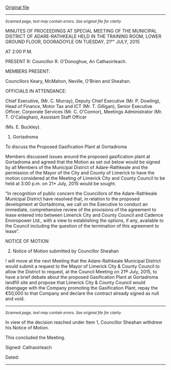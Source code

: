 [Original file](https://www.limerick.ie/sites/default/files/media/documents/2017-06/Minutes%20-%20Special%20Meeting%20of%20Municipal%20District%20of%20Adare-Rathkeale%2021st%20July%202015.pdf)

---
*<small>Scanned page, text may contain errors. See original file for clarity</small>*  

MINUTES OF PROCEEDINGS AT SPECIAL MEETING OF THE MUNICIPAL
DISTRICT OF ADARE-RATHKEALE HELD IN THE TRAINING ROOM,
LOWER GROUND FLOOR, DOORADOYLE ON TUESDAY, 21°" JULY, 2015

AT 2:00 P.M.

PRESENT R: Councillor R. O'Donoghue, An Cathaoirleach.

MEMBERS PRESENT:

Councillors Keary, McMahon, Neville, O'Brien and Sheahan.

OFFICIALS IN ATTENDANCE:

Chief Executive, (Mr. C. Murray), Deputy Chief Executive (Mr. P. Dowling), Head of
Finance, Motor Tax and ICT (Mr. T. Gilligan), Senior Executive Officer, Corporate Services
(Mr. C. O'Connor), Meetings Administrator (Mr. T. O'Callaghan), Assistant Staff Officer

(Ms. E. Buckley).

1. Gortadroma

To discuss the Proposed Gasification Plant at Gortadroma

Members discussed issues around the proposed gasification plant at Gortadroma and
agreed that the Motion as set out below would be signed by all Members of the Municipal
District of Adare-Rathkeale and the permission of the Mayor of the City and County of
Limerick to have the motion considered at the Meeting of Limerick City and County Council
to be held at 3:00 p.m. on 21* July, 2015 would be sought.

“In recognition of public concern the Councillors of the Adare-Rathkeale Municipal
District have resolved that, in relation to the proposed development at Gortadroma,
we call on the Executive to conduct an immediate, comprehensive review of the
provisions of the agreement to lease entered into between Limerick City and County
Council and Cadence Enviropower Ltd., with a view to establishing the options, if
any, available to the Council including the question of the termination of this
agreement to lease”.

NOTICE OF MOTION

2. Notice of Motion submitted by Councillor Sheahan

! will move at the next Meeting that the Adare-Rathkeale Municipal District would submit a
request to the Mayor of Limerick City & County Council to allow the District to request, at
the Council Meeting on 21® July, 2015, to have a brief debate about the proposed
Gasification Plant at Gortadroma landfill site and propose that Limerick City & County
Council would disengage with the Company promoting the Gasification Plant, repay the
€50,000 to that Company and declare the contract already signed as null and void.


---
*<small>Scanned page, text may contain errors. See original file for clarity</small>*  

In view of the decision reached under Item 1, Councillor Sheahan withdrew his Notice of
Motion.

This concluded the Meeting.

Signed:
Cathaoirleach

Dated:


---
